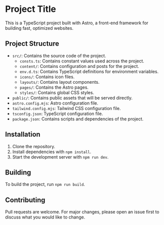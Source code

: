 # Project Title

This is a TypeScript project built with Astro, a front-end framework for building fast, optimized websites.

## Project Structure

-   `src/`: Contains the source code of the project.
    -   `consts.ts`: Contains constant values used across the project.
    -   `content/`: Contains configuration and posts for the project.
    -   `env.d.ts`: Contains TypeScript definitions for environment variables.
    -   `icons/`: Contains icon files.
    -   `layouts/`: Contains layout components.
    -   `pages/`: Contains the Astro pages.
    -   `styles/`: Contains global CSS styles.
-   `public/`: Contains public assets that will be served directly.
-   `astro.config.mjs`: Astro configuration file.
-   `tailwind.config.mjs`: Tailwind CSS configuration file.
-   `tsconfig.json`: TypeScript configuration file.
-   `package.json`: Contains scripts and dependencies of the project.

## Installation

1. Clone the repository.
2. Install dependencies with `npm install`.
3. Start the development server with `npm run dev`.

## Building

To build the project, run `npm run build`.

## Contributing

Pull requests are welcome. For major changes, please open an issue first to discuss what you would like to change.
